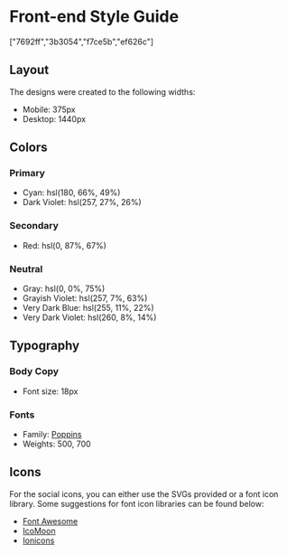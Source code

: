 # Front-end Style Guide
["7692ff","3b3054","f7ce5b","ef626c"]

## Layout

The designs were created to the following widths:

- Mobile: 375px
- Desktop: 1440px

## Colors

### Primary

- Cyan: hsl(180, 66%, 49%)
- Dark Violet: hsl(257, 27%, 26%)

### Secondary

- Red: hsl(0, 87%, 67%)

### Neutral

- Gray: hsl(0, 0%, 75%)
- Grayish Violet: hsl(257, 7%, 63%)
- Very Dark Blue: hsl(255, 11%, 22%)
- Very Dark Violet: hsl(260, 8%, 14%)

## Typography

### Body Copy

- Font size: 18px

### Fonts

- Family: [Poppins](https://fonts.google.com/specimen/Poppins)
- Weights: 500, 700

## Icons

For the social icons, you can either use the SVGs provided or a font icon library. Some suggestions for font icon libraries can be found below:

- [Font Awesome](https://fontawesome.com)
- [IcoMoon](https://icomoon.io)
- [Ionicons](https://ionicons.com)